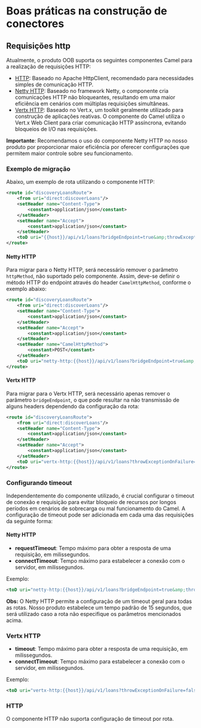 # Boas práticas na construção de conectores

## Requisições http

Atualmente, o produto OOB suporta os seguintes componentes Camel para a realização de requisições HTTP:

- [HTTP](https://camel.apache.org/components/3.21.x/http-component.html): Baseado no Apache HttpClient,
recomendado para necessidades simples de comunicação HTTP.
- [Netty HTTP](https://camel.apache.org/components/3.21.x/netty-http-component.html): Baseado no framework
Netty, o componente cria comunicações HTTP não bloqueantes, resultando em uma maior eficiência em cenários
com múltiplas requisições simultâneas.
- [Vertx HTTP](https://camel.apache.org/components/3.21.x/vertx-http-component.html): Baseado no Vert.x,
um toolkit geralmente utilizado para construção de aplicações reativas. O componente do Camel utiliza o
Vert.x Web Client para criar comunicação HTTP assíncrona, evitando bloqueios de I/O nas requisições.

**Importante**: Recomendamos o uso do componente Netty HTTP no nosso produto por proporcionar maior eficiência
por oferecer configurações que permitem maior controle sobre seu funcionamento.

### Exemplo de migração

Abaixo, um exemplo de rota utilizando o componente HTTP:

```xml
<route id="discoveryLoansRoute">
    <from uri="direct:discoverLoans"/>
    <setHeader name="Content-Type">
        <constant>application/json</constant>
    </setHeader>
    <setHeader name="Accept">
        <constant>application/json</constant>
    </setHeader>
    <toD uri="{{host}}/api/v1/loans?bridgeEndpoint=true&amp;throwExceptionOnFailure=false&amp;httpMethod=POST"/>
</route>
```

#### Netty HTTP

Para migrar para o Netty HTTP, será necessário remover o parâmetro `httpMethod`, não suportado pelo componente.
Assim, deve-se definir o método HTTP do endpoint através do header `CamelHttpMethod`, conforme o exemplo abaixo:

```xml
<route id="discoveryLoansRoute">
    <from uri="direct:discoverLoans"/>
    <setHeader name="Content-Type">
        <constant>application/json</constant>
    </setHeader>
    <setHeader name="Accept">
        <constant>application/json</constant>
    </setHeader>
    <setHeader name="CamelHttpMethod">
        <constant>POST</constant>
    </setHeader>
    <toD uri="netty-http:{{host}}/api/v1/loans?bridgeEndpoint=true&amp;throwExceptionOnFailure=false"/>
</route>
```

#### Vertx HTTP

Para migrar para o Vertx HTTP, será necessário apenas remover o parâmetro `bridgeEndpoint`, o que pode
resultar na não transmissão de alguns headers dependendo da configuração da rota:

```xml
<route id="discoveryLoansRoute">
    <from uri="direct:discoverLoans"/>
    <setHeader name="Content-Type">
        <constant>application/json</constant>
    </setHeader>
    <setHeader name="Accept">
        <constant>application/json</constant>
    </setHeader>
    <toD uri="vertx-http:{{host}}/api/v1/loans?throwExceptionOnFailure=false&amp;httpMethod=POST"/>
</route>
```

### Configurando timeout

Independentemente do componente utilizado, é crucial configurar o timeout de conexão e requisição
para evitar bloqueio de recursos por longos períodos em cenários de sobrecarga ou mal funcionamento do Camel.
A configuração de timeout pode ser adicionada em cada uma das requisições da seguinte forma:

#### Netty HTTP

- **requestTimeout**: Tempo máximo para obter a resposta de uma requisição, em milissegundos.
- **connectTimeout**: Tempo máximo para estabelecer a conexão com o servidor, em milissegundos.

Exemplo:

```xml
<toD uri="netty-http:{{host}}/api/v1/loans?bridgeEndpoint=true&amp;throwExceptionOnFailure=false?connectTimeout=10000&amp;requestTimeout=10000"/>
```

**Obs:** O Netty HTTP permite a configuração de um timeout geral para todas as rotas. Nosso produto
estabelece um tempo padrão de 15 segundos, que será utilizado caso a rota não especifique os parâmetros
mencionados acima.

### Vertx HTTP

- **timeout**: Tempo máximo para obter a resposta de uma requisição, em milissegundos.
- **connectTimeout**: Tempo máximo para estabelecer a conexão com o servidor, em milissegundos.

Exemplo:

```xml
<toD uri="vertx-http:{{host}}/api/v1/loans?throwExceptionOnFailure=false&amp;httpMethod=POST&amp;timeout=10000&amp;connectTimeout=10000"/>
```

### HTTP

O componente HTTP não suporta configuração de timeout por rota.